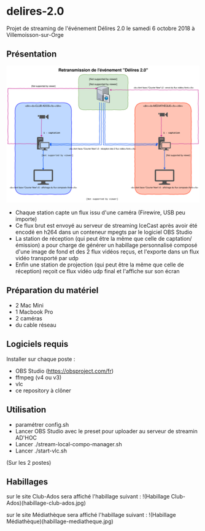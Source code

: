 # delires-2.0

Projet de streaming de l'événement Délires 2.0 le samedi 6 octobre 2018 à Villemoisson-sur-Orge

## Présentation

![Synoptique](synoptique.svg)

- Chaque station capte un flux issu d'une caméra (Firewire, USB peu importe)
- Ce flux brut est envoyé au serveur de streaming IceCast après avoir été encodé en h264 dans un conteneur mpegts par le logiciel OBS Studio
- La station de réception (qui peut être la même que celle de captation/émission) a pour charge de générer un habillage personnalisé composé d'une image de fond et des 2 flux vidéos reçus, et l'exporte dans un flux vidéo transporté par udp
- Enfin une station de projection (qui peut être la même que celle de réception) reçoit ce flux vidéo udp final et l'affiche sur son écran

## Préparation du matériel

- 2 Mac Mini
- 1 Macbook Pro
- 2 caméras
- du cable réseau

## Logiciels requis

Installer sur chaque poste :

- OBS Studio (https://obsproject.com/fr)
- ffmpeg (v4 ou v3)
- vlc
- ce repository à clôner

## Utilisation

- paramétrer config.sh
- Lancer OBS Studio avec le preset pour uploader au serveur de streamin AD'HOC
- Lancer ./stream-local-compo-manager.sh
- Lancer ./start-vlc.sh

(Sur les 2 postes)

## Habillages

sur le site Club-Ados sera affiché l'habillage suivant :
!(Habillage Club-Ados)(habillage-club-ados.jpg)

sur le site Médiathèque sera affiché l'habillage suivant :
!(Habillage Médiathèque)(habillage-mediatheque.jpg)

